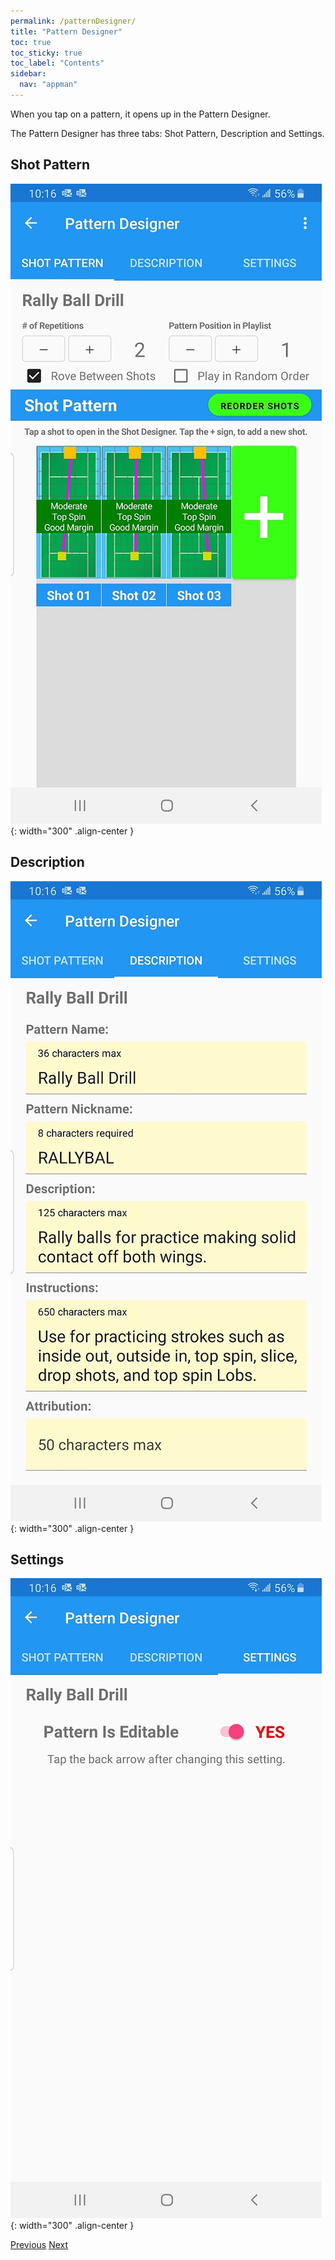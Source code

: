 ```yaml
---
permalink: /patternDesigner/
title: "Pattern Designer"
toc: true
toc_sticky: true
toc_label: "Contents"
sidebar:
  nav: "appman"
---
```


When you tap on a pattern, it opens up in the Pattern Designer.

The Pattern Designer has three tabs: Shot Pattern, Description and Settings.

## Shot Pattern

![Playlist Image](../assets/images/ShotPattern.jpg){: width="300" .align-center }

## Description

![Playlist Image](../assets/images/Description.jpg){: width="300" .align-center }

## Settings

![Playlist Image](../assets/images/PatternSettings.jpg){: width="300" .align-center }

  <nav class="pagination">
      <a href="/BallBOPPer/patternLibraries/" class="pagination--pager" title="Pattern Libraries">Previous</a>
      <a href="/BallBOPPer/shotDesigner/" class="pagination--pager" title="Shot Designer">Next</a> 
  </nav>
